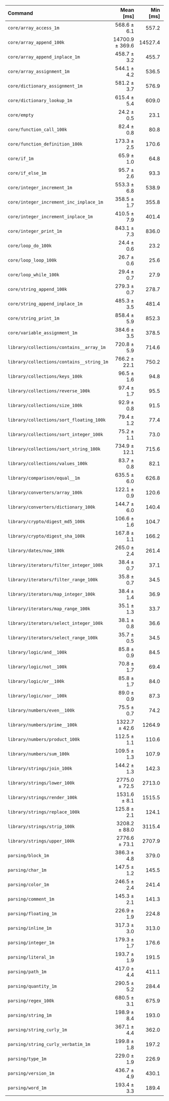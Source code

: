 | Command | Mean [ms] | Min [ms] | Max [ms] |
|:---|---:|---:|---:|
| `core/array_access_1m` | 568.6 ± 6.1 | 557.2 | 576.2 | 23.46 ± 0.59 |
| `core/array_append_100k` | 14700.9 ± 369.6 | 14527.4 | 15742.3 | 606.52 ± 20.51 |
| `core/array_append_inplace_1m` | 458.7 ± 3.2 | 455.7 | 466.6 | 18.93 ± 0.45 |
| `core/array_assignment_1m` | 544.1 ± 4.2 | 536.5 | 550.5 | 22.45 ± 0.54 |
| `core/dictionary_assignment_1m` | 581.2 ± 3.7 | 576.9 | 587.9 | 23.98 ± 0.56 |
| `core/dictionary_lookup_1m` | 615.4 ± 5.4 | 609.0 | 625.8 | 25.39 ± 0.62 |
| `core/empty` | 24.2 ± 0.5 | 23.1 | 26.0 |
| `core/function_call_100k` | 82.4 ± 0.8 | 80.8 | 84.2 | 3.40 ± 0.08 |
| `core/function_definition_100k` | 173.3 ± 2.5 | 170.6 | 180.7 | 7.15 ± 0.19 |
| `core/if_1m` | 65.9 ± 1.0 | 64.8 | 71.1 | 2.72 ± 0.07 |
| `core/if_else_1m` | 95.7 ± 2.6 | 93.3 | 105.1 | 3.95 ± 0.14 |
| `core/integer_increment_1m` | 553.3 ± 6.8 | 538.9 | 560.8 | 22.83 ± 0.59 |
| `core/integer_increment_inc_inplace_1m` | 358.5 ± 1.7 | 355.8 | 360.6 | 14.79 ± 0.34 |
| `core/integer_increment_inplace_1m` | 410.5 ± 7.9 | 401.4 | 425.8 | 16.94 ± 0.50 |
| `core/integer_print_1m` | 843.1 ± 7.3 | 836.0 | 860.6 | 34.79 ± 0.84 |
| `core/loop_do_100k` | 24.4 ± 0.6 | 23.2 | 26.2 | 1.01 ± 0.03 |
| `core/loop_loop_100k` | 26.7 ± 0.6 | 25.6 | 29.6 | 1.10 ± 0.03 |
| `core/loop_while_100k` | 29.4 ± 0.7 | 27.9 | 31.2 | 1.21 ± 0.04 |
| `core/string_append_100k` | 279.3 ± 0.7 | 278.7 | 280.9 | 11.52 ± 0.26 |
| `core/string_append_inplace_1m` | 485.3 ± 3.5 | 481.4 | 493.5 | 20.02 ± 0.48 |
| `core/string_print_1m` | 858.4 ± 5.9 | 852.3 | 873.2 | 35.42 ± 0.84 |
| `core/variable_assignment_1m` | 384.6 ± 3.5 | 378.5 | 390.3 | 15.87 ± 0.39 |
| `library/collections/contains__array_1m` | 720.8 ± 5.9 | 714.6 | 730.3 | 29.74 ± 0.72 |
| `library/collections/contains__string_1m` | 766.2 ± 22.1 | 750.2 | 827.2 | 31.61 ± 1.16 |
| `library/collections/keys_100k` | 96.5 ± 1.6 | 94.8 | 101.4 | 3.98 ± 0.11 |
| `library/collections/reverse_100k` | 97.4 ± 1.7 | 95.5 | 105.2 | 4.02 ± 0.11 |
| `library/collections/size_100k` | 92.9 ± 0.8 | 91.5 | 94.8 | 3.83 ± 0.09 |
| `library/collections/sort_floating_100k` | 79.4 ± 1.2 | 77.4 | 83.3 | 3.28 ± 0.09 |
| `library/collections/sort_integer_100k` | 75.2 ± 1.1 | 73.0 | 76.5 | 3.10 ± 0.08 |
| `library/collections/sort_string_100k` | 734.9 ± 12.1 | 715.6 | 753.7 | 30.32 ± 0.85 |
| `library/collections/values_100k` | 83.7 ± 0.8 | 82.1 | 85.9 | 3.45 ± 0.08 |
| `library/comparison/equal__1m` | 635.5 ± 6.0 | 626.8 | 643.5 | 26.22 ± 0.64 |
| `library/converters/array_100k` | 122.1 ± 0.9 | 120.6 | 124.7 | 5.04 ± 0.12 |
| `library/converters/dictionary_100k` | 144.7 ± 6.0 | 140.4 | 162.9 | 5.97 ± 0.28 |
| `library/crypto/digest_md5_100k` | 106.6 ± 1.6 | 104.7 | 113.7 | 4.40 ± 0.12 |
| `library/crypto/digest_sha_100k` | 167.8 ± 1.1 | 166.2 | 170.3 | 6.92 ± 0.16 |
| `library/dates/now_100k` | 265.0 ± 2.4 | 261.4 | 267.8 | 10.93 ± 0.27 |
| `library/iterators/filter_integer_100k` | 38.4 ± 0.7 | 37.1 | 41.5 | 1.58 ± 0.05 |
| `library/iterators/filter_range_100k` | 35.8 ± 0.7 | 34.5 | 38.4 | 1.48 ± 0.05 |
| `library/iterators/map_integer_100k` | 38.4 ± 1.4 | 36.9 | 45.6 | 1.58 ± 0.07 |
| `library/iterators/map_range_100k` | 35.1 ± 1.3 | 33.7 | 43.2 | 1.45 ± 0.06 |
| `library/iterators/select_integer_100k` | 38.1 ± 0.8 | 36.6 | 41.8 | 1.57 ± 0.05 |
| `library/iterators/select_range_100k` | 35.7 ± 0.5 | 34.5 | 36.9 | 1.47 ± 0.04 |
| `library/logic/and__100k` | 85.8 ± 0.9 | 84.5 | 88.0 | 3.54 ± 0.09 |
| `library/logic/not__100k` | 70.8 ± 1.7 | 69.4 | 80.5 | 2.92 ± 0.10 |
| `library/logic/or__100k` | 85.8 ± 1.7 | 84.0 | 93.5 | 3.54 ± 0.11 |
| `library/logic/xor__100k` | 89.0 ± 0.9 | 87.3 | 91.1 | 3.67 ± 0.09 |
| `library/numbers/even__100k` | 75.5 ± 0.7 | 74.2 | 77.9 | 3.12 ± 0.08 |
| `library/numbers/prime__100k` | 1322.7 ± 42.6 | 1264.9 | 1406.2 | 54.57 ± 2.15 |
| `library/numbers/product_100k` | 112.5 ± 1.1 | 110.6 | 115.2 | 4.64 ± 0.11 |
| `library/numbers/sum_100k` | 109.5 ± 1.3 | 107.9 | 112.9 | 4.52 ± 0.12 |
| `library/strings/join_100k` | 144.2 ± 1.3 | 142.3 | 147.2 | 5.95 ± 0.15 |
| `library/strings/lower_100k` | 2775.0 ± 72.5 | 2713.0 | 2910.4 | 114.49 ± 3.96 |
| `library/strings/render_100k` | 1531.6 ± 8.1 | 1515.5 | 1548.2 | 63.19 ± 1.47 |
| `library/strings/replace_100k` | 125.8 ± 2.1 | 124.1 | 134.5 | 5.19 ± 0.15 |
| `library/strings/strip_100k` | 3208.2 ± 88.0 | 3115.4 | 3349.3 | 132.36 ± 4.71 |
| `library/strings/upper_100k` | 2776.6 ± 73.1 | 2707.9 | 2906.5 | 114.55 ± 3.98 |
| `parsing/block_1m` | 386.3 ± 4.8 | 379.0 | 392.3 | 15.94 ± 0.41 |
| `parsing/char_1m` | 147.5 ± 1.2 | 145.5 | 150.2 | 6.09 ± 0.15 |
| `parsing/color_1m` | 246.5 ± 2.4 | 241.4 | 249.6 | 10.17 ± 0.25 |
| `parsing/comment_1m` | 145.3 ± 2.1 | 141.3 | 150.8 | 5.99 ± 0.16 |
| `parsing/floating_1m` | 226.9 ± 1.9 | 224.8 | 230.8 | 9.36 ± 0.23 |
| `parsing/inline_1m` | 317.3 ± 3.0 | 313.0 | 323.5 | 13.09 ± 0.32 |
| `parsing/integer_1m` | 179.3 ± 1.7 | 176.6 | 182.8 | 7.40 ± 0.18 |
| `parsing/literal_1m` | 193.7 ± 1.9 | 191.5 | 197.1 | 7.99 ± 0.20 |
| `parsing/path_1m` | 417.0 ± 4.4 | 411.1 | 424.6 | 17.20 ± 0.43 |
| `parsing/quantity_1m` | 290.5 ± 5.2 | 284.4 | 298.9 | 11.99 ± 0.35 |
| `parsing/regex_100k` | 680.5 ± 3.1 | 675.9 | 686.6 | 28.08 ± 0.65 |
| `parsing/string_1m` | 198.9 ± 8.4 | 193.0 | 216.4 | 8.21 ± 0.39 |
| `parsing/string_curly_1m` | 367.1 ± 4.4 | 362.0 | 377.3 | 15.15 ± 0.39 |
| `parsing/string_curly_verbatim_1m` | 199.8 ± 1.8 | 197.2 | 203.6 | 8.24 ± 0.20 |
| `parsing/type_1m` | 229.0 ± 1.9 | 226.9 | 232.8 | 9.45 ± 0.23 |
| `parsing/version_1m` | 436.7 ± 4.9 | 430.1 | 443.9 | 18.02 ± 0.45 |
| `parsing/word_1m` | 193.4 ± 3.3 | 189.4 | 203.7 | 7.98 ± 0.23 |
